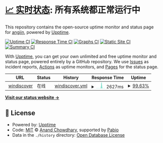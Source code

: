 # [📈 实时状态](https://status.windiscover.com): <!--live status--> **所有系统都正常运行中**

This repository contains the open-source uptime monitor and status page for [angiin](https://status.windiscover.com), powered by [Upptime](https://github.com/upptime/upptime).

[![Uptime CI](https://github.com/angiin/upalert/workflows/Uptime%20CI/badge.svg)](https://github.com/angiin/upalert/actions?query=workflow%3A%22Uptime+CI%22)
[![Response Time CI](https://github.com/angiin/upalert/workflows/Response%20Time%20CI/badge.svg)](https://github.com/angiin/upalert/actions?query=workflow%3A%22Response+Time+CI%22)
[![Graphs CI](https://github.com/angiin/upalert/workflows/Graphs%20CI/badge.svg)](https://github.com/angiin/upalert/actions?query=workflow%3A%22Graphs+CI%22)
[![Static Site CI](https://github.com/angiin/upalert/workflows/Static%20Site%20CI/badge.svg)](https://github.com/angiin/upalert/actions?query=workflow%3A%22Static+Site+CI%22)
[![Summary CI](https://github.com/angiin/upalert/workflows/Summary%20CI/badge.svg)](https://github.com/angiin/upalert/actions?query=workflow%3A%22Summary+CI%22)

With [Upptime](https://upptime.js.org), you can get your own unlimited and free uptime monitor and status page, powered entirely by a GitHub repository. We use [Issues](https://github.com/angiin/upalert/issues) as incident reports, [Actions](https://github.com/angiin/upalert/actions) as uptime monitors, and [Pages](https://status.windiscover.com) for the status page.

<!--start: status pages-->
<!-- This summary is generated by Upptime (https://github.com/upptime/upptime) -->
<!-- Do not edit this manually, your changes will be overwritten -->
<!-- prettier-ignore -->
| URL | Status | History | Response Time | Uptime |
| --- | ------ | ------- | ------------- | ------ |
| <img alt="" src="https://icons.duckduckgo.com/ip3/www.windiscover.com.ico" height="13"> [windiscover](https://www.windiscover.com) | 在线 | [windiscover.yml](https://github.com/Angiin/upalert/commits/HEAD/history/windiscover.yml) | <details><summary><img alt="Response time graph" src="./graphs/windiscover/response-time-week.png" height="20"> 2627ms</summary><br><a href="https://status.windiscover.com/history/windiscover"><img alt="Response time 638" src="https://img.shields.io/endpoint?url=https%3A%2F%2Fraw.githubusercontent.com%2FAngiin%2Fupalert%2FHEAD%2Fapi%2Fwindiscover%2Fresponse-time.json"></a><br><a href="https://status.windiscover.com/history/windiscover"><img alt="24-hour response time 139" src="https://img.shields.io/endpoint?url=https%3A%2F%2Fraw.githubusercontent.com%2FAngiin%2Fupalert%2FHEAD%2Fapi%2Fwindiscover%2Fresponse-time-day.json"></a><br><a href="https://status.windiscover.com/history/windiscover"><img alt="7-day response time 2627" src="https://img.shields.io/endpoint?url=https%3A%2F%2Fraw.githubusercontent.com%2FAngiin%2Fupalert%2FHEAD%2Fapi%2Fwindiscover%2Fresponse-time-week.json"></a><br><a href="https://status.windiscover.com/history/windiscover"><img alt="30-day response time 898" src="https://img.shields.io/endpoint?url=https%3A%2F%2Fraw.githubusercontent.com%2FAngiin%2Fupalert%2FHEAD%2Fapi%2Fwindiscover%2Fresponse-time-month.json"></a><br><a href="https://status.windiscover.com/history/windiscover"><img alt="1-year response time 638" src="https://img.shields.io/endpoint?url=https%3A%2F%2Fraw.githubusercontent.com%2FAngiin%2Fupalert%2FHEAD%2Fapi%2Fwindiscover%2Fresponse-time-year.json"></a></details> | <details><summary><a href="https://status.windiscover.com/history/windiscover">99.63%</a></summary><a href="https://status.windiscover.com/history/windiscover"><img alt="All-time uptime 99.93%" src="https://img.shields.io/endpoint?url=https%3A%2F%2Fraw.githubusercontent.com%2FAngiin%2Fupalert%2FHEAD%2Fapi%2Fwindiscover%2Fuptime.json"></a><br><a href="https://status.windiscover.com/history/windiscover"><img alt="24-hour uptime 100.00%" src="https://img.shields.io/endpoint?url=https%3A%2F%2Fraw.githubusercontent.com%2FAngiin%2Fupalert%2FHEAD%2Fapi%2Fwindiscover%2Fuptime-day.json"></a><br><a href="https://status.windiscover.com/history/windiscover"><img alt="7-day uptime 99.63%" src="https://img.shields.io/endpoint?url=https%3A%2F%2Fraw.githubusercontent.com%2FAngiin%2Fupalert%2FHEAD%2Fapi%2Fwindiscover%2Fuptime-week.json"></a><br><a href="https://status.windiscover.com/history/windiscover"><img alt="30-day uptime 99.91%" src="https://img.shields.io/endpoint?url=https%3A%2F%2Fraw.githubusercontent.com%2FAngiin%2Fupalert%2FHEAD%2Fapi%2Fwindiscover%2Fuptime-month.json"></a><br><a href="https://status.windiscover.com/history/windiscover"><img alt="1-year uptime 99.93%" src="https://img.shields.io/endpoint?url=https%3A%2F%2Fraw.githubusercontent.com%2FAngiin%2Fupalert%2FHEAD%2Fapi%2Fwindiscover%2Fuptime-year.json"></a></details>

<!--end: status pages-->

[**Visit our status website →**](https://status.windiscover.com)

## 📄 License

- Powered by: [Upptime](https://github.com/upptime/upptime)
- Code: [MIT](./LICENSE) © [Anand Chowdhary](https://anandchowdhary.com), supported by [Pabio](https://pabio.com)
- Data in the `./history` directory: [Open Database License](https://opendatacommons.org/licenses/odbl/1-0/)
